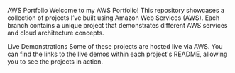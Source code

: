 AWS Portfolio
Welcome to my AWS Portfolio! This repository showcases a collection of projects I’ve built using Amazon Web Services (AWS). Each branch contains a unique project that demonstrates different AWS services and cloud architecture concepts.

Live Demonstrations
Some of these projects are hosted live via AWS. You can find the links to the live demos within each project's README, allowing you to see the projects in action.
